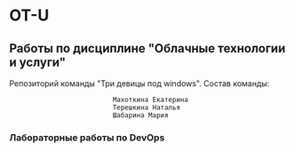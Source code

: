 # OT-U
## Работы по дисциплине "Облачные технологии и услуги"
Репозиторий команды "Три девицы под windows". 
                               Состав команды:
    
                              Махоткина Екатерина
                              Терешкина Наталья
                              Шабарина Мария                              
### Лабораторные работы по DevOps
